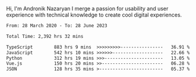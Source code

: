 Hi, I'm Andronik Nazaryan
I merge a passion for usability and user experience with technical knowledge to create cool digital experiences.


<!--START_SECTION:waka-->

```txt
From: 28 March 2020 - To: 28 June 2023

Total Time: 2,392 hrs 32 mins

TypeScript        883 hrs 9 mins  >>>>>>>>>----------------   36.91 %
JavaScript        542 hrs 10 mins >>>>>>-------------------   22.66 %
Python            312 hrs 19 mins >>>----------------------   13.05 %
Vue.js            150 hrs 20 mins >>-----------------------   06.28 %
JSON              128 hrs 35 mins >------------------------   05.37 %
```

<!--END_SECTION:waka-->
